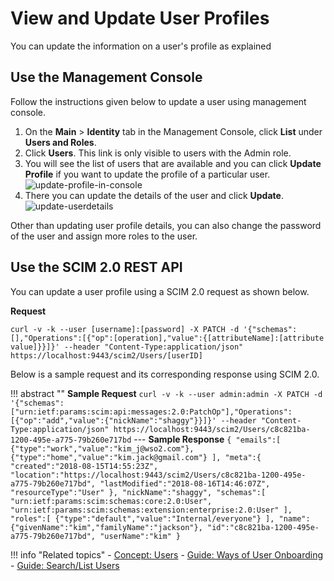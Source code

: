 # View and Update User Profiles

You can update the information on a user's profile as explained

## Use the Management Console

Follow the instructions given below to update a user using management console.

1.  On the **Main** > **Identity** tab in the Management Console, click **List** under
    **Users and Roles**.
2.  Click **Users**. This link is only visible to users with the Admin
    role.
3.  You will see the list of users that are available and you can click
    **Update Profile** if you want to update the profile of a particular
    user.  
    ![update-profile-in-console]({{base_path}}/assets/img/guides/update-profile-in-console.png) 
4.  There you can update the details of the user and click **Update**.  
    ![update-userdetails]({{base_path}}/assets/img/guides/update-userdetails.png) 

Other than updating user profile details, you can also change the
password of the user and assign more roles to the user.

## Use the SCIM 2.0 REST API

You can update a user profile using a SCIM 2.0 request as shown below. 

**Request**

```curl
curl -v -k --user [username]:[password] -X PATCH -d '{"schemas":[],"Operations":[{"op":[operation],"value":{[attributeName]:[attribute value]}}]}' --header "Content-Type:application/json" https://localhost:9443/scim2/Users/[userID]
```

Below is a sample request and its corresponding response using SCIM 2.0. 

!!! abstract ""
    **Sample Request**
    ```
    curl -v -k --user admin:admin -X PATCH -d '{"schemas":["urn:ietf:params:scim:api:messages:2.0:PatchOp"],"Operations":[{"op":"add","value":{"nickName":"shaggy"}}]}' --header "Content-Type:application/json" https://localhost:9443/scim2/Users/c8c821ba-1200-495e-a775-79b260e717bd
    ```
    ---
    **Sample Response**
    ```
    {
        "emails":[
            {"type":"work","value":"kim_j@wso2.com"},
            {"type":"home","value":"kim.jack@gmail.com"}
        ],
        "meta":{
            "created":"2018-08-15T14:55:23Z",
            "location":"https://localhost:9443/scim2/Users/c8c821ba-1200-495e-a775-79b260e717bd",
            "lastModified":"2018-08-16T14:46:07Z",
            "resourceType":"User"
        },
        "nickName":"shaggy",
        "schemas":[
            "urn:ietf:params:scim:schemas:core:2.0:User",
            "urn:ietf:params:scim:schemas:extension:enterprise:2.0:User"
        ],
        "roles":[
            {"type":"default","value":"Internal/everyone"}
        ],
        "name":{"givenName":"kim","familyName":"jackson"},
        "id":"c8c821ba-1200-495e-a775-79b260e717bd",
        "userName":"kim"
    }
    ```

!!! info "Related topics"
    - [Concept: Users]({{base_path}}/references/concepts/user-management/users)
    - [Guide: Ways of User Onboarding]({{base_path}}/guides/identity-lifecycles/onboard-overview)
    - [Guide: Search/List Users]({{base_path}}/guides/identity-lifecycles/search-users)

